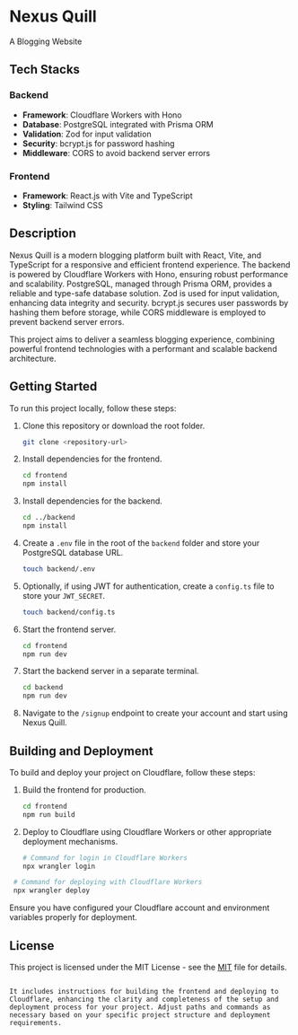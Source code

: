 # Nexus Quill 
A Blogging Website

## Tech Stacks

### Backend
- **Framework**: Cloudflare Workers with Hono
- **Database**: PostgreSQL integrated with Prisma ORM
- **Validation**: Zod for input validation
- **Security**: bcrypt.js for password hashing
- **Middleware**: CORS to avoid backend server errors

### Frontend
- **Framework**: React.js with Vite and TypeScript
- **Styling**: Tailwind CSS

## Description

Nexus Quill is a modern blogging platform built with React, Vite, and TypeScript for a responsive and efficient frontend experience. The backend is powered by Cloudflare Workers with Hono, ensuring robust performance and scalability. PostgreSQL, managed through Prisma ORM, provides a reliable and type-safe database solution. Zod is used for input validation, enhancing data integrity and security. bcrypt.js secures user passwords by hashing them before storage, while CORS middleware is employed to prevent backend server errors.

This project aims to deliver a seamless blogging experience, combining powerful frontend technologies with a performant and scalable backend architecture.

## Getting Started

To run this project locally, follow these steps:

1. Clone this repository or download the root folder.
   ```bash
   git clone <repository-url>
   ```

2. Install dependencies for the frontend.
   ```bash
   cd frontend
   npm install
   ```

3. Install dependencies for the backend.
   ```bash
   cd ../backend
   npm install
   ```

4. Create a `.env` file in the root of the `backend` folder and store your PostgreSQL database URL.
   ```bash
   touch backend/.env
   ```

5. Optionally, if using JWT for authentication, create a `config.ts` file to store your `JWT_SECRET`.
   ```bash
   touch backend/config.ts
   ```

6. Start the frontend server.
   ```bash
   cd frontend
   npm run dev
   ```

7. Start the backend server in a separate terminal.
   ```bash
   cd backend
   npm run dev
   ```

8. Navigate to the `/signup` endpoint to create your account and start using Nexus Quill.

## Building and Deployment

To build and deploy your project on Cloudflare, follow these steps:

1. Build the frontend for production.
   ```bash
   cd frontend
   npm run build
   ```

2. Deploy to Cloudflare using Cloudflare Workers or other appropriate deployment mechanisms.
   ```bash
   # Command for login in Cloudflare Workers
   npx wrangler login
   ```

  ```bash
   # Command for deploying with Cloudflare Workers
   npx wrangler deploy
   ```
    



Ensure you have configured your Cloudflare account and environment variables properly for deployment.

## License

This project is licensed under the MIT License - see the [MIT](LICENSE) file for details.
```

It includes instructions for building the frontend and deploying to Cloudflare, enhancing the clarity and completeness of the setup and deployment process for your project. Adjust paths and commands as necessary based on your specific project structure and deployment requirements.